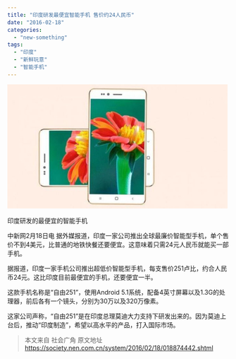 ```yaml
---
title: "印度研发最便宜智能手机 售价约24人民币"
date: "2016-02-18"
categories: 
  - "new-something"
tags: 
  - "印度"
  - "新鲜玩意"
  - "智能手机"
---
```


![印度研发的最便宜的智能手机](/assets/images/image.jpeg) 

印度研发的最便宜的智能手机

中新网2月18日电 据外媒报道，印度一家公司推出全球最廉价智能型手机，单个售价不到4美元，比普通的地铁快餐还要便宜。这意味着只需24元人民币就能买一部手机。

据报道，印度一家手机公司推出超低价智能型手机，每支售价251卢比，约合人民币24元。这比印度目前最便宜的手机，还要便宜一半。

这款手机名称是“自由251”，使用Android 5.1系统，配备4英寸屏幕以及1.3G的处理器，前后各有一个镜头，分别为30万以及320万像素。

这家公司声称，“自由251”是在印度总理莫迪大力支持下研发出来的。因为莫迪上台后，推动“印度制造”，希望以高水平的产品，打入国际市场。

> 本文来自 社会广角 原文地址 https://society.nen.com.cn/system/2016/02/18/018874442.shtml
